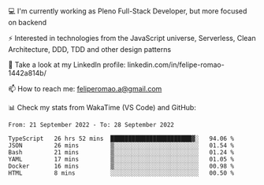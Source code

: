 💻 I'm currently working as Pleno Full-Stack Developer, but more focused on backend

⚡ Interested in technologies from the JavaScript universe, Serverless, Clean Architecture, DDD, TDD and other design patterns

👥 Take a look at my LinkedIn profile: linkedin.com/in/felipe-romao-1442a814b/

📫 How to reach me: feliperomao.a@gmail.com

📊 Check my stats from WakaTime (VS Code) and GitHub:

<!--START_SECTION:waka-->

```text
From: 21 September 2022 - To: 28 September 2022

TypeScript   26 hrs 52 mins  ███████████████████████▓░   94.06 %
JSON         26 mins         ▒░░░░░░░░░░░░░░░░░░░░░░░░   01.54 %
Bash         21 mins         ▒░░░░░░░░░░░░░░░░░░░░░░░░   01.24 %
YAML         17 mins         ▒░░░░░░░░░░░░░░░░░░░░░░░░   01.05 %
Docker       16 mins         ▒░░░░░░░░░░░░░░░░░░░░░░░░   00.98 %
HTML         8 mins          ░░░░░░░░░░░░░░░░░░░░░░░░░   00.50 %
```

<!--END_SECTION:waka-->
